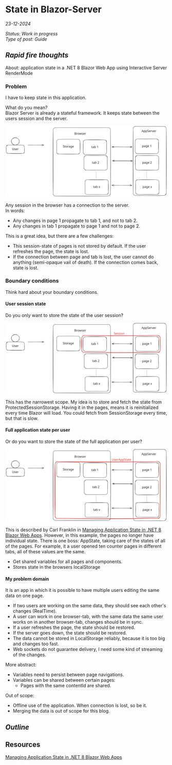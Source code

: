 # State in Blazor-Server

*23-12-2024*

_Status: Work in progress_  
_Type of post: Guide_

## *Rapid fire thoughts*

About: application state in a .NET 8 Blazor Web App using Interactive Server RenderMode

### Problem

I have to keep state in this application. 

What do you mean?  
Blazor Server is already a stateful framework. It keeps state between the users session and the server.

![Blazor is stateful](../../assets/images/blazor/blazor-stateful.svg "Stateful Blazor")

Any session in the browser has a connection to the server.  
In words:
- Any changes in page 1 propagate to tab 1, and not to tab 2.
- Any changes in tab 1 propagate to page 1 and not to page 2.

This is a great idea, but there are a few challenges:
- This session-state of pages is not stored by default. If the user refreshes the page, the state is lost.
- If the connection between page and tab is lost, the user cannot do anything (semi-opaque vail of death). If the connection comes back, state is lost.

### Boundary conditions

Think hard about your boundary conditions. 

#### User session state

Do you only want to store the state of the user session?

![Blazor user session state](../../assets/images/blazor/blazor-sessionstate.svg "Blazor user session state")

[//]: # ( ToDo: Interesting to solve the per session problem.)
This has the narrowest scope. My idea is to store and fetch the state from ProtectedSessionStorage. Having it in the pages, means it is reinitialized every time Blazor will load. You could fetch from SessionStorage every time, but that is slow.

#### Full application state per user

Or do you want to store the state of the full application per user?

![Blazor application state per user](../../assets/images/blazor/blazor-userappstate.svg "Blazor application state per user")

This is described by Carl Franklin in [Managing Application State in .NET 8 Blazor Web Apps](https://github.com/carlfranklin/appstateserver).
However, in this example, the pages no longer have individual state. There is one boss: AppState, taking care of the states of all of the pages. For example, it a user opened ten counter pages in different tabs, all of these values are the same.
- Get shared variables for all pages and components.
- Stores state in the browsers localStorage

#### My problem domain

It is an app in which it is possible to have multiple users editing the same data on one page.
- If two users are working on the same data, they should see each other's changes (RealTime).
- A user can work in one browser-tab, with the same data the same user works on in another browser-tab, changes should be in sync.
- If a user refreshes the page, the state should be restored.
- If the server goes down, the state should be restored.
- The data cannot be stored in LocalStorage reliably, because it is too big and changes too fast.
- Web sockets do not guarantee delivery, I need some kind of streaming of the changes.

More abstract:
- Variables need to persist between page navigations.
- Variables can be shared between certain pages:
  - Pages with the same contentId are shared.


Out of scope:
- Offline use of the application. When connection is lost, so be it.
- Merging the data is out of scope for this blog.



[//]: # ( ToDo: Write!)

## *Outline*

## Resources

[Managing Application State in .NET 8 Blazor Web Apps](https://github.com/carlfranklin/appstateserver)